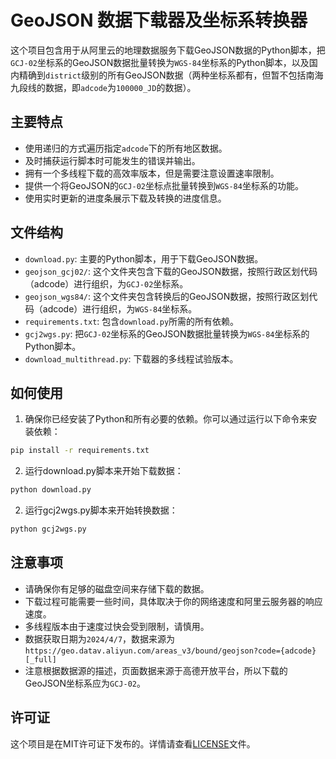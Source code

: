 # GeoJSON 数据下载器及坐标系转换器

这个项目包含用于从阿里云的地理数据服务下载GeoJSON数据的Python脚本，把`GCJ-02`坐标系的GeoJSON数据批量转换为`WGS-84`坐标系的Python脚本，以及国内精确到`district`级别的所有GeoJSON数据（两种坐标系都有，但暂不包括南海九段线的数据，即`adcode`为`100000_JD`的数据）。

## 主要特点

- 使用递归的方式遍历指定`adcode`下的所有地区数据。
- 及时捕获运行脚本时可能发生的错误并输出。
- 拥有一个多线程下载的高效率版本，但是需要注意设置速率限制。
- 提供一个将GeoJSON的`GCJ-02`坐标点批量转换到`WGS-84`坐标系的功能。
- 使用实时更新的进度条展示下载及转换的进度信息。

## 文件结构

- `download.py`: 主要的Python脚本，用于下载GeoJSON数据。
- `geojson_gcj02/`: 这个文件夹包含下载的GeoJSON数据，按照行政区划代码（adcode）进行组织，为`GCJ-02`坐标系。
- `geojson_wgs84/`: 这个文件夹包含转换后的GeoJSON数据，按照行政区划代码（adcode）进行组织，为`WGS-84`坐标系。
- `requirements.txt`: 包含`download.py`所需的所有依赖。
- `gcj2wgs.py`: 把`GCJ-02`坐标系的GeoJSON数据批量转换为`WGS-84`坐标系的Python脚本。
- `download_multithread.py`: 下载器的多线程试验版本。

## 如何使用

1. 确保你已经安装了Python和所有必要的依赖。你可以通过运行以下命令来安装依赖：

```sh
pip install -r requirements.txt
```
2. 运行download.py脚本来开始下载数据：

```sh
python download.py
```
2. 运行gcj2wgs.py脚本来开始转换数据：

```sh
python gcj2wgs.py
```

## 注意事项
- 请确保你有足够的磁盘空间来存储下载的数据。
- 下载过程可能需要一些时间，具体取决于你的网络速度和阿里云服务器的响应速度。
- 多线程版本由于速度过快会受到限制，请慎用。
- 数据获取日期为`2024/4/7`，数据来源为`https://geo.datav.aliyun.com/areas_v3/bound/geojson?code={adcode}[_full]`
- 注意根据数据源的描述，页面数据来源于高德开放平台，所以下载的GeoJSON坐标系应为`GCJ-02`。

## 许可证
这个项目是在MIT许可证下发布的。详情请查看[LICENSE](LICENSE)文件。
